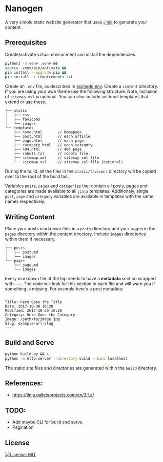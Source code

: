 # Nanogen

A very simple static website generator that uses [Jinja](https://jinja.palletsprojects.com/en/3.1.x/) to generate your content.


## Prerequisites

Create/activate virtual environment and install the dependencies.

``` bash
python3 -m venv .venv &&
source .venv/bin/activate &&
pip install --upgrade pip &&
pip install -r requirements.txt
```

Create an `.env` file, as described in [example.env](example.env). Create a `content` directory. If you are using your own theme use the following structure. Note, Inclusion of `sitemap.xsl` is optional. You can also include aditional templates that extend or use these.

```
├── static
│   ├── css
│   ├── favicons
│   └── images
└── templates
    ├── home.html       // homepage
    ├── post.html       // each article
    ├── page.html       // each page
    ├── category.html   // each category
    ├── 404.html        // 404 page
    ├── robots.txt      // robots file
    ├── sitemap.xml     // sitemap xml file
    └── sitemap.xsl     // sitemap xsl file (optional)
```

During the build, all the files in the `static/favicons` directory will be copied over to the root of the build too.

Variables `posts`, `pages` and `categories` that contain all posts, pages and categories are made available to all `jinja` templates. Additionaly, single `post`, `page` and `category` variables are available in templates with the same names respectively.


## Writing Content

Place your posts markdown files in a `posts` directory and your pages in the `pages` directory within the content directory. Include `images` directories within them if necessary.

```
├── posts
│   ├── post.md
│   └── images
└── pages
    ├── page.md
    └── images
```


Every markdown file at the top needs to have a **metadata** section wrapped with `---`. The code will look for this section in each file and will warn you if something is missing. For example here's a post metadata:
```
---
Title: Here Goes the Title
Date: 2017-10-30 10:20
Modified: 2017-10-30 10:20
Category: Here Goes the Category
Image: /path/to/image.jpg
Slug: example-url-slug
---
```


## Build and Serve

``` bash
python build.py && \
python -m http.server --directory build --bind localhost
```

The static site files and directories are generated within the `build` directory.


## References:
- https://jinja.palletsprojects.com/en/3.1.x/


## TODO:
* Add maybe CLI for build and serve.
* Pagination


## License

[![License: MIT](https://img.shields.io/github/license/vlatan/nanogen?label=License)](/LICENSE "License: MIT")